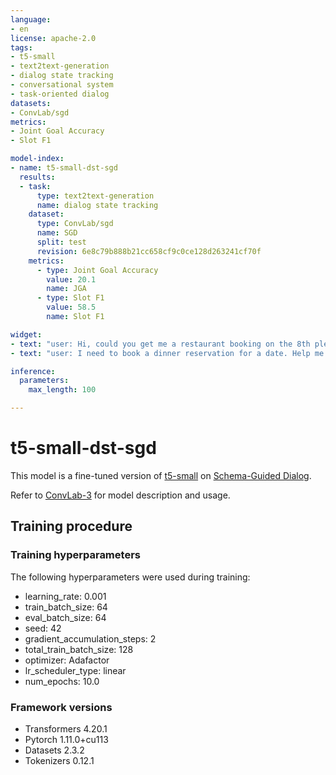 ```yaml
---
language:
- en
license: apache-2.0
tags:
- t5-small
- text2text-generation
- dialog state tracking
- conversational system
- task-oriented dialog
datasets:
- ConvLab/sgd
metrics:
- Joint Goal Accuracy
- Slot F1

model-index:
- name: t5-small-dst-sgd
  results:
  - task:
      type: text2text-generation
      name: dialog state tracking
    dataset:
      type: ConvLab/sgd
      name: SGD
      split: test
      revision: 6e8c79b888b21cc658cf9c0ce128d263241cf70f
    metrics:
      - type: Joint Goal Accuracy
        value: 20.1
        name: JGA
      - type: Slot F1
        value: 58.5
        name: Slot F1

widget:
- text: "user: Hi, could you get me a restaurant booking on the 8th please?\nsystem: Any preference on the restaurant, location and time?\nuser: Could you get me a reservation at P.f. Chang's in Corte Madera at afternoon 12?"
- text: "user: I need to book a dinner reservation for a date. Help me reserve a table at a restaurant.\nsystem: What time and location do you have in mind?\nuser: Something around 8 in the night should be fine. Oh, and look in the San Jose area."

inference:
  parameters:
    max_length: 100

---
```


# t5-small-dst-sgd

This model is a fine-tuned version of [t5-small](https://huggingface.co/t5-small) on [Schema-Guided Dialog](https://huggingface.co/datasets/ConvLab/sgd).

Refer to [ConvLab-3](https://github.com/ConvLab/ConvLab-3) for model description and usage.

## Training procedure

### Training hyperparameters

The following hyperparameters were used during training:
- learning_rate: 0.001
- train_batch_size: 64
- eval_batch_size: 64
- seed: 42
- gradient_accumulation_steps: 2
- total_train_batch_size: 128
- optimizer: Adafactor
- lr_scheduler_type: linear
- num_epochs: 10.0

### Framework versions

- Transformers 4.20.1
- Pytorch 1.11.0+cu113
- Datasets 2.3.2
- Tokenizers 0.12.1
